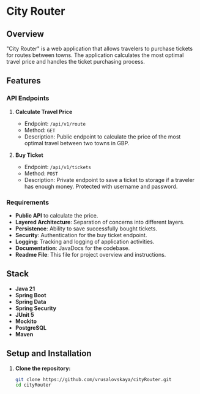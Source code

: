 # City Router

## Overview

"City Router" is a web application that allows travelers to purchase tickets for routes between towns. The application calculates the most optimal travel price and handles the ticket purchasing process.

## Features

### API Endpoints

1. **Calculate Travel Price**
   - Endpoint: `/api/v1/route`
   - Method: `GET`
   - Description: Public endpoint to calculate the price of the most optimal travel between two towns in GBP.

2. **Buy Ticket**
   - Endpoint: `/api/v1/tickets`
   - Method: `POST`
   - Description: Private endpoint to save a ticket to storage if a traveler has enough money. Protected with username and password.

### Requirements

- **Public API** to calculate the price.
- **Layered Architecture**: Separation of concerns into different layers.
- **Persistence**: Ability to save successfully bought tickets.
- **Security**: Authentication for the buy ticket endpoint.
- **Logging**: Tracking and logging of application activities.
- **Documentation**: JavaDocs for the codebase.
- **Readme File**: This file for project overview and instructions.

## Stack

- **Java 21**
- **Spring Boot**
- **Spring Data**
- **Spring Security**
- **JUnit 5**
- **Mockito**
- **PostgreSQL**
- **Maven**

## Setup and Installation

1. **Clone the repository:**
   ```bash
   git clone https://github.com/vrusalovskaya/cityRouter.git
   cd cityRouter
